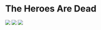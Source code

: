 The Heroes Are Dead
===================

![](http://i.imgur.com/z0Gk2r7.png)
![](http://i.imgur.com/ZwzDnDu.png)
![](http://i.imgur.com/Egv52qe.png)
